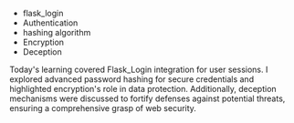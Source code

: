 - flask_login
- Authentication
- hashing algorithm
- Encryption
- Deception

Today's learning covered Flask_Login integration for user sessions.
I explored advanced password hashing for secure credentials and highlighted encryption's role in data protection.
Additionally, deception mechanisms were discussed to fortify defenses against potential threats,
ensuring a comprehensive grasp of web security.
